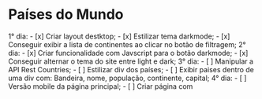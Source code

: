 # Países do Mundo

1° dia:
    - [x] Criar layout destktop;
    - [x] Estilizar tema darkmode;
    - [x] Conseguir exibir a lista de continentes ao clicar no botão de filtragem;
2° dia:
    - [x] Criar funcionalidade com Javscript para o botão darkmode;
    - [x] Conseguir alternar o tema do site entre light e dark;
3° dia:
    - [ ] Manipular a API Rest Countries;
    - [ ] Estilizar div dos países;
    - [ ] Exibir paises dentro de uma div com: Bandeira, nome, população, continente, capital;
4° dia:
    - [ ] Versão mobile da página principal;
    - [ ] Criar página com 

